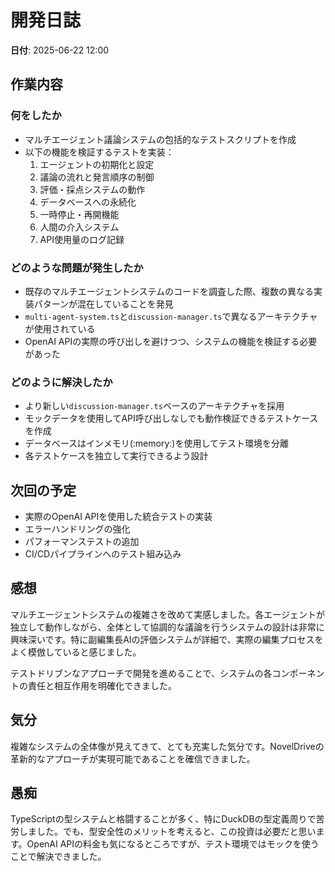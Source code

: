 # 開発日誌

**日付**: 2025-06-22 12:00

## 作業内容

### 何をしたか
- マルチエージェント議論システムの包括的なテストスクリプトを作成
- 以下の機能を検証するテストを実装：
  1. エージェントの初期化と設定
  2. 議論の流れと発言順序の制御
  3. 評価・採点システムの動作
  4. データベースへの永続化
  5. 一時停止・再開機能
  6. 人間の介入システム
  7. API使用量のログ記録

### どのような問題が発生したか
- 既存のマルチエージェントシステムのコードを調査した際、複数の異なる実装パターンが混在していることを発見
- `multi-agent-system.ts`と`discussion-manager.ts`で異なるアーキテクチャが使用されている
- OpenAI APIの実際の呼び出しを避けつつ、システムの機能を検証する必要があった

### どのように解決したか
- より新しい`discussion-manager.ts`ベースのアーキテクチャを採用
- モックデータを使用してAPI呼び出しなしでも動作検証できるテストケースを作成
- データベースはインメモリ(:memory:)を使用してテスト環境を分離
- 各テストケースを独立して実行できるよう設計

## 次回の予定

- 実際のOpenAI APIを使用した統合テストの実装
- エラーハンドリングの強化
- パフォーマンステストの追加
- CI/CDパイプラインへのテスト組み込み

## 感想

マルチエージェントシステムの複雑さを改めて実感しました。各エージェントが独立して動作しながら、全体として協調的な議論を行うシステムの設計は非常に興味深いです。特に副編集長AIの評価システムが詳細で、実際の編集プロセスをよく模倣していると感じました。

テストドリブンなアプローチで開発を進めることで、システムの各コンポーネントの責任と相互作用を明確化できました。

## 気分

複雑なシステムの全体像が見えてきて、とても充実した気分です。NovelDriveの革新的なアプローチが実現可能であることを確信できました。

## 愚痴

TypeScriptの型システムと格闘することが多く、特にDuckDBの型定義周りで苦労しました。でも、型安全性のメリットを考えると、この投資は必要だと思います。OpenAI APIの料金も気になるところですが、テスト環境ではモックを使うことで解決できました。